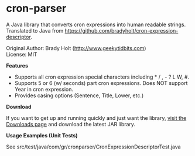 cron-parser
===========

A Java library that converts cron expressions into human readable strings.  
Translated to Java from https://github.com/bradyholt/cron-expression-descriptor.  
  
Original Author: Brady Holt (http://www.geekytidbits.com)  
License: MIT  
  
**Features**          

 * Supports all cron expression special characters including * / , - ? L W, #.
 * Supports 5 or 6 (w/ seconds) part cron expressions.  Does NOT support Year in cron expression.
 * Provides casing options (Sentence, Title, Lower, etc.)
 

**Download**

If you want to get up and running quickly and just want the library, [visit the Downloads page](https://github.com/grahamar/cron-parser/downloads) and download the latest JAR library.

**Usage Examples (Unit Tests)**  
  
See src/test/java/com/gr/cronparser/CronExpressionDescriptorTest.java